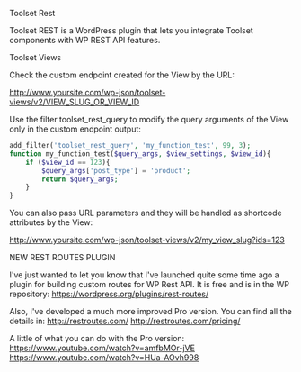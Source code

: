 Toolset Rest

Toolset REST is a WordPress plugin that lets you integrate Toolset components with WP REST API features.

Toolset Views

Check the custom endpoint created for the View by the URL:

http://www.yoursite.com/wp-json/toolset-views/v2/VIEW_SLUG_OR_VIEW_ID

Use the filter toolset_rest_query to modify the query arguments of the View only in the custom endpoint output:

```php
add_filter('toolset_rest_query', 'my_function_test', 99, 3);
function my_function_test($query_args, $view_settings, $view_id){
	if ($view_id == 123){
		$query_args['post_type'] = 'product';
		return $query_args;
	}
}
```

You can also pass URL parameters and they will be handled as shortcode attributes by the View:

http://www.yoursite.com/wp-json/toolset-views/v2/my_view_slug?ids=123

NEW REST ROUTES PLUGIN

I've just wanted to let you know that I've launched quite some time ago a plugin for building custom routes for WP Rest API. It is free and is in the WP repository: https://wordpress.org/plugins/rest-routes/

Also, I've developed a much more improved Pro version. You can find all the details in:
http://restroutes.com/
http://restroutes.com/pricing/

A little of what you can do with the Pro version:
https://www.youtube.com/watch?v=amfbMOr-jVE
https://www.youtube.com/watch?v=HUa-AOvh998
